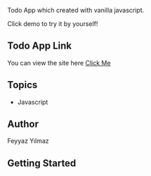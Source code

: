 Todo App which created with vanilla javascript.

Click demo to try it by yourself!

## Todo App  Link

You can view the site here
[Click Me](https://keen-mandazi-2e1a04.netlify.app/)

## Topics

- Javascript

## Author

Feyyaz Yılmaz

## Getting Started


